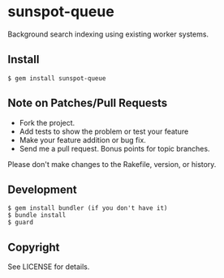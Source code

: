 # sunspot-queue

Background search indexing using existing worker systems.

## Install

    $ gem install sunspot-queue

## Note on Patches/Pull Requests

* Fork the project.
* Add tests to show the problem or test your feature
* Make your feature addition or bug fix.
* Send me a pull request. Bonus points for topic branches.

Please don't make changes to the Rakefile, version, or history. 

## Development

    $ gem install bundler (if you don't have it)
    $ bundle install
    $ guard

## Copyright

See LICENSE for details.

